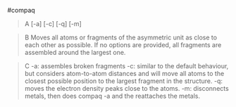 #compaq

>A [-a] [-c] [-q] [-m]

>B Moves all atoms or fragments of the asymmetric unit as close to each other as possible. If no options are provided, all fragments are assembled around the largest one.

>C -a: assembles broken fragments
-c: similar to the default behaviour, but considers atom-to-atom distances and will move all atoms to the closest possible position to the largest fragment in the structure.
-q: moves the electron density peaks close to the atoms.
-m: disconnects metals, then does compaq -a and the reattaches the metals.
